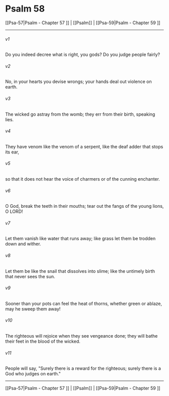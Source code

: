 # Psalm 58

[[Psa-57|Psalm - Chapter 57 ]] | [[Psalm]] | [[Psa-59|Psalm - Chapter 59 ]]
***

###### v1
Do you indeed decree what is right, you gods? Do you judge people fairly?
###### v2
No, in your hearts you devise wrongs; your hands deal out violence on earth.
###### v3
The wicked go astray from the womb; they err from their birth, speaking lies.
###### v4
They have venom like the venom of a serpent, like the deaf adder that stops its ear,
###### v5
so that it does not hear the voice of charmers or of the cunning enchanter.
###### v6
O God, break the teeth in their mouths; tear out the fangs of the young lions, O LORD!
###### v7
Let them vanish like water that runs away; like grass let them be trodden down and wither.
###### v8
Let them be like the snail that dissolves into slime; like the untimely birth that never sees the sun.
###### v9
Sooner than your pots can feel the heat of thorns, whether green or ablaze, may he sweep them away!
###### v10
The righteous will rejoice when they see vengeance done; they will bathe their feet in the blood of the wicked.
###### v11
People will say, "Surely there is a reward for the righteous; surely there is a God who judges on earth."

***

[[Psa-57|Psalm - Chapter 57 ]] | [[Psalm]] | [[Psa-59|Psalm - Chapter 59 ]]
